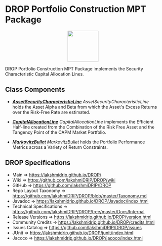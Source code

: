 # DROP Portfolio Construction MPT Package

<p align="center"><img src="https://github.com/lakshmiDRIP/DROP/blob/master/DRIP_Logo.gif?raw=true" width="100"></p>

DROP Portfolio Construction MPT Package implements the Security Characteristic Capital Allocation Lines.


## Class Components

 * [***AssetSecurityCharacteristicLine***](https://github.com/lakshmiDRIP/DROP/tree/master/src/main/java/org/drip/portfolioconstruction/mpt/AssetSecurityCharacteristicLine.java)
 <i>AssetSecurityCharacteristicLine</i> holds the Asset Alpha and Beta from which the Asset's Excess Returns
 over the Risk-Free Rate are estimated.

 * [***CapitalAllocationLine***](https://github.com/lakshmiDRIP/DROP/tree/master/src/main/java/org/drip/portfolioconstruction/mpt/CapitalAllocationLine.java)
 <i>CapitalAllocationLine</i> implements the Efficient Half-line created from the Combination of the Risk
 Free Asset and the Tangency Point of the CAPM Market Portfolio.

 * [***MarkovitzBullet***](https://github.com/lakshmiDRIP/DROP/tree/master/src/main/java/org/drip/portfolioconstruction/mpt/MarkovitzBullet.java)
 <i>MarkovitzBullet</i> holds the Portfolio Performance Metrics across a Variety of Return Constraints.


## DROP Specifications

 * Main                     => https://lakshmidrip.github.io/DROP/
 * Wiki                     => https://github.com/lakshmiDRIP/DROP/wiki
 * GitHub                   => https://github.com/lakshmiDRIP/DROP
 * Repo Layout Taxonomy     => https://github.com/lakshmiDRIP/DROP/blob/master/Taxonomy.md
 * Javadoc                  => https://lakshmidrip.github.io/DROP/Javadoc/index.html
 * Technical Specifications => https://github.com/lakshmiDRIP/DROP/tree/master/Docs/Internal
 * Release Versions         => https://lakshmidrip.github.io/DROP/version.html
 * Community Credits        => https://lakshmidrip.github.io/DROP/credits.html
 * Issues Catalog           => https://github.com/lakshmiDRIP/DROP/issues
 * JUnit                    => https://lakshmidrip.github.io/DROP/junit/index.html
 * Jacoco                   => https://lakshmidrip.github.io/DROP/jacoco/index.html
